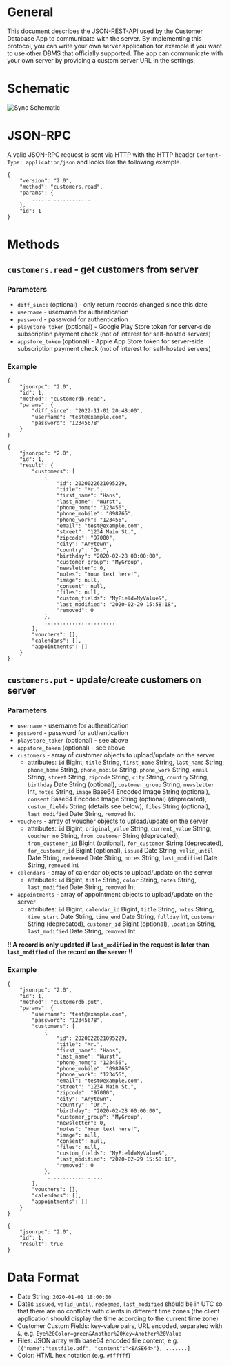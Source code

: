 # General
This document describes the JSON-REST-API used by the Customer Database App to communicate with the server. By implementing this protocol, you can write your own server application for example if you want to use other DBMS that officially supported. The app can communicate with your own server by providing a custom server URL in the settings.

# Schematic
![Sync Schematic](img/sync-schematic.png)

# JSON-RPC
A valid JSON-RPC request is sent via HTTP with the HTTP header `Content-Type: application/json` and looks like the following example.  
```
{
	"version": "2.0",
	"method": "customers.read",
	"params": {
		...................
	},
	"id": 1
}
```

# Methods
## `customers.read` - get customers from server
### Parameters
- `diff_since` (optional) - only return records changed since this date
- `username` - username for authentication
- `password` - password for authentication
- `playstore_token` (optional) - Google Play Store token for server-side subscription payment check (not of interest for self-hosted servers)
- `appstore_token` (optional) - Apple App Store token for server-side subscription payment check (not of interest for self-hosted servers)
### Example
```
{
	"jsonrpc": "2.0",
	"id": 1,
	"method": "customerdb.read",
	"params": {
		"diff_since": "2022-11-01 20:48:00",
		"username": "test@example.com",
		"password": "12345678"
	}
}
```
```
{
	"jsonrpc": "2.0",
	"id": 1,
	"result": {
		"customers": [
			{
				"id": 2020022621095229,
				"title": "Mr.",
				"first_name": "Hans",
				"last_name": "Wurst",
				"phone_home": "123456",
				"phone_mobile": "098765",
				"phone_work": "123456",
				"email": "test@example.com",
				"street": "1234 Main St.",
				"zipcode": "97000",
				"city": "Anytown",
				"country": "Or.",
				"birthday": "2020-02-28 00:00:00",
				"customer_group": "MyGroup",
				"newsletter": 0,
				"notes": "Your text here!",
				"image": null,
				"consent": null,
				"files": null,
				"custom_fields": "MyField=MyValue&",
				"last_modified": "2020-02-29 15:58:18",
				"removed": 0
			},
			.......................
		],
		"vouchers": [],
		"calendars": [],
		"appointments": []
	}
}
```

## `customers.put` - update/create customers on server
### Parameters
- `username` - username for authentication
- `password` - password for authentication
- `playstore_token` (optional) - see above
- `appstore_token` (optional) - see above
- `customers` - array of customer objects to upload/update on the server
  - attributes: `id` Bigint, `title` String, `first_name` String, `last_name` String, `phone_home` String, `phone_mobile` String, `phone_work` String, `email` String, `street` String, `zipcode` String, `city` String, `country` String, `birthday` Date String (optional), `customer_group` String, `newsletter` Int, `notes` String, `image` Base64 Encoded Image String (optional), `consent` Base64 Encoded Image String (optional) (deprecated), `custom_fields` String (details see below), `files` String (optional), `last_modified` Date String, `removed` Int
- `vouchers` - array of voucher objects to upload/update on the server
  - attributes: `id` Bigint, `original_value` String, `current_value` String, `voucher_no` String, `from_customer` String (deprecated), `from_customer_id` Bigint (optional), `for_customer` String (deprecated), `for_customer_id` Bigint (optional), `issued` Date String, `valid_until` Date String, `redeemed` Date String, `notes` String, `last_modified` Date String, `removed` Int
- `calendars` - array of calendar objects to upload/update on the server
  - attributes: `id` Bigint, `title` String, `color` String, `notes` String, `last_modified` Date String, `removed` Int
- `appointments` - array of appointment objects to upload/update on the server
  - attributes: `id` Bigint, `calendar_id` Bigint, `title` String, `notes` String, `time_start` Date String, `time_end` Date String, `fullday` Int, `customer` String (deprecated), `customer_id` Bigint (optional), `location` String, `last_modified` Date String, `removed` Int

**!! A record is only updated if `last_modified` in the request is later than `last_modified` of the record on the server !!**

### Example
```
{
	"jsonrpc": "2.0",
	"id": 1,
	"method": "customerdb.put",
	"params": {
		"username": "test@example.com",
		"password": "12345678",
		"customers": [
			{
				"id": 2020022621095229,
				"title": "Mr.",
				"first_name": "Hans",
				"last_name": "Wurst",
				"phone_home": "123456",
				"phone_mobile": "098765",
				"phone_work": "123456",
				"email": "test@example.com",
				"street": "1234 Main St.",
				"zipcode": "97000",
				"city": "Anytown",
				"country": "Or.",
				"birthday": "2020-02-28 00:00:00",
				"customer_group": "MyGroup",
				"newsletter": 0,
				"notes": "Your text here!",
				"image": null,
				"consent": null,
				"files": null,
				"custom_fields": "MyField=MyValue&",
				"last_modified": "2020-02-29 15:58:18",
				"removed": 0
			},
			...................
		],
		"vouchers": [],
		"calendars": [],
		"appointments": []
	}
}
```
```
{
	"jsonrpc": "2.0",
	"id": 1,
	"result": true
}
```

# Data Format
- Date String: `2020-01-01 18:00:00`
- Dates `issued`, `valid_until`, `redeemed`, `last_modified` should be in UTC so that there are no conflicts with clients in different time zones (the client application should display the time according to the current time zone)
- Customer Custom Fields: key-value pairs, URL encoded, separated with `&`, e.g. `Eye%20Color=green&Another%20Key=Another%20Value`
- Files: JSON array with base64 encoded file content, e.g. `[{"name":"testfile.pdf", "content":"<BASE64>"}, .......]`
- Color: HTML hex notation (e.g. `#ffffff`)
